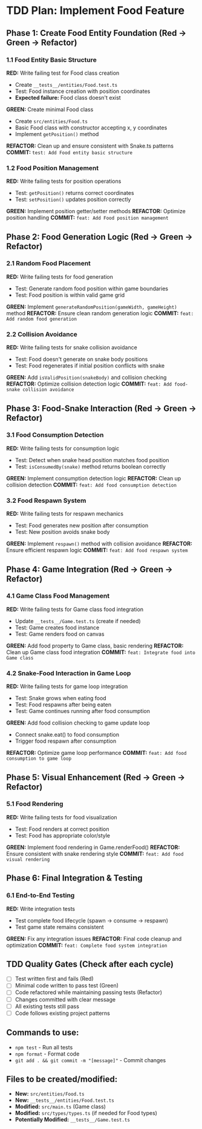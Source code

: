# TDD Plan: Implement Food Feature

## Phase 1: Create Food Entity Foundation (Red → Green → Refactor)

### 1.1 Food Entity Basic Structure
**RED:** Write failing test for Food class creation
- Create `__tests__/entities/Food.test.ts` 
- Test: Food instance creation with position coordinates
- **Expected failure:** Food class doesn't exist

**GREEN:** Create minimal Food class
- Create `src/entities/Food.ts`
- Basic Food class with constructor accepting x, y coordinates
- Implement `getPosition()` method

**REFACTOR:** Clean up and ensure consistent with Snake.ts patterns
**COMMIT:** `test: Add Food entity basic structure`

### 1.2 Food Position Management
**RED:** Write failing tests for position operations
- Test: `getPosition()` returns correct coordinates
- Test: `setPosition()` updates position correctly

**GREEN:** Implement position getter/setter methods
**REFACTOR:** Optimize position handling
**COMMIT:** `feat: Add Food position management`

## Phase 2: Food Generation Logic (Red → Green → Refactor)

### 2.1 Random Food Placement
**RED:** Write failing tests for food generation
- Test: Generate random food position within game boundaries
- Test: Food position is within valid game grid

**GREEN:** Implement `generateRandomPosition(gameWidth, gameHeight)` method
**REFACTOR:** Ensure clean random generation logic
**COMMIT:** `feat: Add random food generation`

### 2.2 Collision Avoidance
**RED:** Write failing tests for snake collision avoidance
- Test: Food doesn't generate on snake body positions
- Test: Food regenerates if initial position conflicts with snake

**GREEN:** Add `isValidPosition(snakeBody)` and collision checking
**REFACTOR:** Optimize collision detection logic
**COMMIT:** `feat: Add food-snake collision avoidance`

## Phase 3: Food-Snake Interaction (Red → Green → Refactor)

### 3.1 Food Consumption Detection
**RED:** Write failing tests for consumption logic
- Test: Detect when snake head position matches food position
- Test: `isConsumedBy(snake)` method returns boolean correctly

**GREEN:** Implement consumption detection logic
**REFACTOR:** Clean up collision detection
**COMMIT:** `feat: Add food consumption detection`

### 3.2 Food Respawn System
**RED:** Write failing tests for respawn mechanics
- Test: Food generates new position after consumption
- Test: New position avoids snake body

**GREEN:** Implement `respawn()` method with collision avoidance
**REFACTOR:** Ensure efficient respawn logic
**COMMIT:** `feat: Add food respawn system`

## Phase 4: Game Integration (Red → Green → Refactor)

### 4.1 Game Class Food Management
**RED:** Write failing tests for Game class food integration
- Update `__tests__/Game.test.ts` (create if needed)
- Test: Game creates food instance
- Test: Game renders food on canvas

**GREEN:** Add food property to Game class, basic rendering
**REFACTOR:** Clean up Game class food integration
**COMMIT:** `feat: Integrate food into Game class`

### 4.2 Snake-Food Interaction in Game Loop
**RED:** Write failing tests for game loop integration
- Test: Snake grows when eating food
- Test: Food respawns after being eaten
- Test: Game continues running after food consumption

**GREEN:** Add food collision checking to game update loop
- Connect snake.eat() to food consumption
- Trigger food respawn after consumption

**REFACTOR:** Optimize game loop performance
**COMMIT:** `feat: Add food consumption to game loop`

## Phase 5: Visual Enhancement (Red → Green → Refactor)

### 5.1 Food Rendering
**RED:** Write failing tests for food visualization
- Test: Food renders at correct position
- Test: Food has appropriate color/style

**GREEN:** Implement food rendering in Game.renderFood()
**REFACTOR:** Ensure consistent with snake rendering style
**COMMIT:** `feat: Add food visual rendering`

## Phase 6: Final Integration & Testing

### 6.1 End-to-End Testing
**RED:** Write integration tests
- Test complete food lifecycle (spawn → consume → respawn)
- Test game state remains consistent

**GREEN:** Fix any integration issues
**REFACTOR:** Final code cleanup and optimization
**COMMIT:** `feat: Complete food system integration`

## TDD Quality Gates (Check after each cycle)
- [ ] Test written first and fails (Red)
- [ ] Minimal code written to pass test (Green)  
- [ ] Code refactored while maintaining passing tests (Refactor)
- [ ] Changes committed with clear message
- [ ] All existing tests still pass
- [ ] Code follows existing project patterns

## Commands to use:
- `npm test` - Run all tests
- `npm format` - Format code
- `git add . && git commit -m "[message]"` - Commit changes

## Files to be created/modified:
- **New:** `src/entities/Food.ts`
- **New:** `__tests__/entities/Food.test.ts`  
- **Modified:** `src/main.ts` (Game class)
- **Modified:** `src/types/types.ts` (if needed for Food types)
- **Potentially Modified:** `__tests__/Game.test.ts`